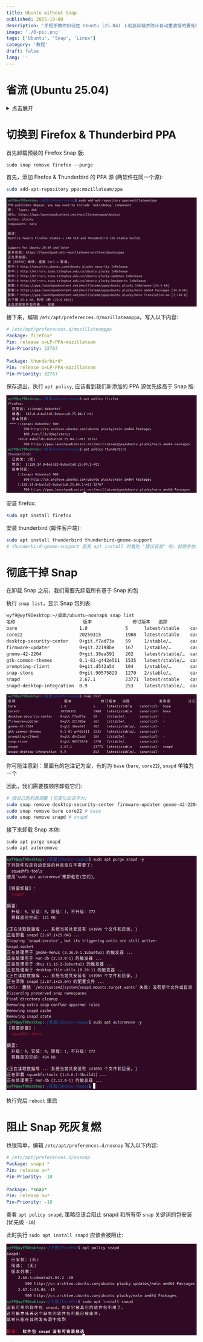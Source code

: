 ```yaml
---
title: Ubuntu without Snap
published: 2025-10-08
description: '手把手教你如何在 Ubuntu (25.04) 上彻底卸载并防止自动重装慢的要死的 Snap'
image: './0-pic.png'
tags: ['Ubuntu', 'Snap', 'Linux']
category: '教程'
draft: false 
lang: ''
---
```


# 省流 (Ubuntu 25.04)

<details>

<summary>点击展开</summary>

下面的代码将会:
1. 删除 Snap 版 Firefox
2. 添加 Mozilla PPA
3. 固定 Firefox & Thunderbird 版本
4. 安装 PPA 版 Firefox & Thunderbird
5. 删除所有 Snap 包
6. 删除 Snapd
7. 防止 Snapd 被重新安装

> 当然，我还是建议你分步操作的 (否则出错了都不知道是哪一步)

```bash
# 1
sudo snap remove firefox --purge
# 2
sudo add-apt-repository ppa:mozillateam/ppa -y
# 3
echo 'Package: firefox*
Pin: release o=LP-PPA-mozillateam
Pin-Priority: 32767

Package: thunderbird*
Pin: release o=LP-PPA-mozillateam
Pin-Priority: 32767' | sudo tee /etc/apt/preferences.d/mozillateamppa
# 4
sudo apt install firefox thunderbird thunderbird-gnome-support -y
# 5
sudo snap remove desktop-security-center firmware-updater gnome-42-2204 gtk-common-themes prompting-client snap-store snapd-desktop-integration
sudo snap remove bare core22
sudo snap remove snapd 6
# 6
sudo apt purge snapd -y
sudo apt autoremove -y
# 7
echo 'Package: snapd *
Pin: release a=*
Pin-Priority: -10

Package: *snap*
Pin: release a=*
Pin-Priority: -10' | sudo tee /etc/apt/preferences.d/nosnap
```

> 执行完记得重启

</details>

# 切换到 Firefox & Thunderbird PPA

首先卸载预装的 Firefox Snap 版:

```
sudo snap remove firefox --purge
```

首先，添加 Firefox & Thunderbird 的 PPA 源 (两软件在同一个源):

```bash
sudo add-apt-repository ppa:mozillateam/ppa
```

![1-add-ppa](./1-add-ppa.png)

接下来，编辑 `/etc/apt/preferences.d/mozillateamppa`，写入以下内容:

```yaml
# /etc/apt/preferences.d/mozillateamppa
Package: firefox*
Pin: release o=LP-PPA-mozillateam
Pin-Priority: 32767

Package: thunderbird*
Pin: release o=LP-PPA-mozillateam
Pin-Priority: 32767
```

保存退出，执行 `apt policy`, 应该看到我们新添加的 PPA 源优先级高于 Snap 版:

![2-apt-policy](./2-apt-policy.png)

安装 firefox:

```bash
sudo apt install firefox
```

安装 thunderbird (邮件客户端):

```bash
sudo apt install thunderbird thunderbird-gnome-support
# thunderbird-gnome-support 是我 apt install 时看到 "建议安装" 的，就顺手加上了
```

# 彻底干掉 Snap

在卸载 Snap 之前，我们需要先卸载所有基于 Snap 的包

执行 `snap list`，显示 Snap 包列表:

```bash
wyf9@wyf9Desktop:~/桌面/ubuntu-nosnap$ snap list
名称                         版本               修订版本   追踪               发布者         注记
bare                       1.0              5      latest/stable    canonical✓  base
core22                     20250315         1908   latest/stable    canonical✓  base
desktop-security-center    0+git.f7ad73a    59     1/stable/…       canonical✓  -
firmware-updater           0+git.22198be    167    1/stable/…       canonical✓  -
gnome-42-2204              0+git.38ea591    202    latest/stable/…  canonical✓  -
gtk-common-themes          0.1-81-g442e511  1535   latest/stable/…  canonical✓  -
prompting-client           0+git.d542a5d    104    1/stable/…       canonical✓  -
snap-store                 0+git.90575829   1270   2/stable/…       canonical✓  -
snapd                      2.67.1           23771  latest/stable    canonical✓  snapd
snapd-desktop-integration  0.9              253    latest/stable/…  canonical✓  -
```

![3-snap-list](./3-snap-list.png)

你可能注意到：里面有的包注记为空，有的为 `base` (`bare`, `core22`), `snapd` 单独为一个

因此，我们需要按顺序卸载它们:

```bash
# 按自己的列表调整 (但变化应该不大)
sudo snap remove desktop-security-center firmware-updater gnome-42-2204 gtk-common-themes prompting-client snap-store snapd-desktop-integration # 优先无注解
sudo snap remove bare core22 # base
sudo snap remove snapd # snapd
```

接下来卸载 Snap 本体:

```
sudo apt purge snapd
sudo apt autoremove
```

![4-apt-purge](./4-apt-purge.png)

执行完后 `reboot` 重启

# 阻止 Snap 死灰复燃

也很简单，编辑 `/etc/apt/preferences.d/nosnap` 写入以下内容:

```yaml
# /etc/apt/preferences.d/nosnap
Package: snapd *
Pin: release a=*
Pin-Priority: -10

Package: *snap*
Pin: release a=*
Pin-Priority: -10
```

查看 `apt policy snapd`, 策略应该会阻止 snapd 和所有带 `snap` 关键词的包安装 (优先级 `-10`)

此时执行 `sudo apt install snapd` 应该会被阻止:

![5-anti-snapd](./5-anti-snapd.png)

